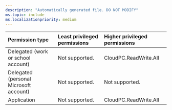 ```yaml
---
description: "Automatically generated file. DO NOT MODIFY"
ms.topic: include
ms.localizationpriority: medium
---
```


|Permission type|Least privileged permissions|Higher privileged permissions|
|:---|:---|:---|
|Delegated (work or school account)|Not supported.|CloudPC.ReadWrite.All|
|Delegated (personal Microsoft account)|Not supported.|Not supported.|
|Application|Not supported.|CloudPC.ReadWrite.All|

